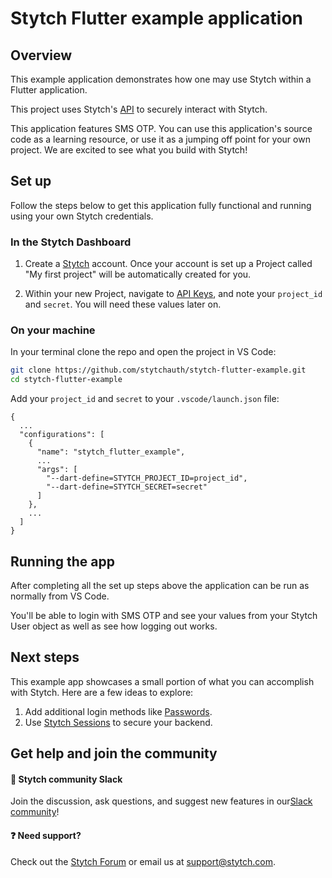 # Stytch Flutter example application

## Overview

This example application demonstrates how one may use Stytch within a Flutter application.

This project uses Stytch's [API](https://stytch.com/docs/api/) to securely interact with Stytch.

This application features SMS OTP. You can use this application's source code as a learning resource, or use it as a jumping off point for your own project. We are excited to see what you build with Stytch!

## Set up

Follow the steps below to get this application fully functional and running using your own Stytch credentials.

### In the Stytch Dashboard

1. Create a [Stytch](https://stytch.com/) account. Once your account is set up a Project called "My first project" will be automatically created for you.

2. Within your new Project, navigate to [API Keys](https://stytch.com/dashboard/api-keys), and note your `project_id` and `secret`. You will need these values later on.

### On your machine

In your terminal clone the repo and open the project in VS Code:

```bash
git clone https://github.com/stytchauth/stytch-flutter-example.git
cd stytch-flutter-example
```

Add your `project_id` and `secret` to your `.vscode/launch.json` file:

```
{
  ...
  "configurations": [
    {
      "name": "stytch_flutter_example",
      ...
      "args": [
        "--dart-define=STYTCH_PROJECT_ID=project_id",
        "--dart-define=STYTCH_SECRET=secret"
      ]
    },
    ...
  ]
}
```

## Running the app

After completing all the set up steps above the application can be run as normally from VS Code.

You'll be able to login with SMS OTP and see your values from your Stytch User object as well as see how logging out works.

## Next steps

This example app showcases a small portion of what you can accomplish with Stytch. Here are a few ideas to explore:

1. Add additional login methods like [Passwords](https://stytch.com/docs/api/password-create).
2. Use [Stytch Sessions](https://stytch.com/docs/sessions) to secure your backend.

## Get help and join the community

#### :speech_balloon: Stytch community Slack

Join the discussion, ask questions, and suggest new features in our ​[Slack community](https://join.slack.com/t/stytch/shared_invite/zt-nil4wo92-jApJ9Cl32cJbEd9esKkvyg)!

#### :question: Need support?

Check out the [Stytch Forum](https://forum.stytch.com/) or email us at [support@stytch.com](mailto:support@stytch.com).
